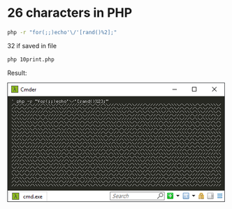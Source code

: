 # 26 characters in PHP

```bash
php -r "for(;;)echo'\/'[rand()%2];"
```

32 if saved in file

```bash
php 10print.php
```

Result:

![10Print screenshot](./10print-php.png)
